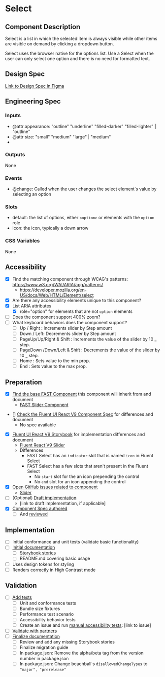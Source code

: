 # Select

## Component Description

Select is a list in which the selected item is always visible while other items are visible on demand by clicking a dropdown button.

Select uses the browser native for the options list. Use a Select when the user can only select one option and there is no need for formatted text.

## Design Spec

[Link to Design Spec in Figma](https://www.figma.com/file/0vOH481cv1VQyfQIX9JALn/Select?node-id=1319-163&t=nn2xgT4ieHjbkqQW-11)

## Engineering Spec

### Inputs

- @attr appearance: "outline" "underline" "filled-darker" "filled-lighter" | "outline"
- @attr size: "small" "medium" "large" | "medium"
-

### Outputs

None

### Events

- @change: Called when the user changes the select element's value by selecting an option

### Slots

- default: the list of options, either `<option>` or elements with the `option` role
- icon: the icon, typically a down arrow

### CSS Variables

None

## Accessibility

- [x] Find the matching component through WCAG's patterns: https://www.w3.org/WAI/ARIA/apg/patterns/
  - https://developer.mozilla.org/en-US/docs/Web/HTML/Element/select
- [x] Are there any accessibility elements unique to this component?
- [x] List ARIA attributes
  - [x] role="option" for elements that are not `option` elements
- [ ] Does the component support 400% zoom?
- [ ] What keyboard behaviors does the component support?
  - [ ] Up / Right : Increments slider by Step amount
  - [ ] Down / Left: Decrements slider by Step amount
  - [ ] PageUp/Up/Right & Shift : Increments the value of the slider by 10 \_ step.
  - [ ] PageDown /Down/Left & Shift : Decrements the value of the slider by 10 \_ step.
  - [ ] Home : Sets value to the min prop.
  - [ ] End : Sets value to the max prop.

## Preparation

- [x] [Find the base FAST Component](https://explore.fast.design/components/) this component will inherit from and document
  - [FAST Slider Component](https://explore.fast.design/components/fast-select)
- [] [Check the Fluent UI React V9 Component Spec](https://github.com/microsoft/fluentui/tree/master/specs) for differences and document
  - No spec available
- [x] [Fluent UI React V9 Storybook](https://aka.ms/fluentui-storybook) for implementation differences and document
  - [Fluent React V9 Slider](https://master--628d031b55e942004ac95df1.chromatic.com/?path=/docs/components-select--default)
  - Differences
    - FAST Select has an `indicator` slot that is named `icon` in Fluent Select
    - FAST Select has a few slots that aren't present in the Fluent Select
      - No `start` slot for the an icon prepending the control
      - No `end` slot for an icon appending the control
- [x] [Open GitHub issues related to component](https://github.com/microsoft/fluentui/wiki/Component-Implementation-Guide#find-open-issues-on-github)
  - [Slider](https://github.com/orgs/microsoft/projects/652/views/2?pane=issue&itemId=18315933)
- [ ] (Optional) [Draft implementation](https://github.com/microsoft/fluentui/wiki/Component-Implementation-Guide#draft-implementation)
  - [link to draft implementation, if applicable]
- [x] [Component Spec authored](https://github.com/microsoft/fluentui/wiki/Component-Implementation-Guide#component-spec)
  - [ ] And [reviewed](https://github.com/microsoft/fluentui/wiki/Component-Implementation-Guide#spec-review)

## Implementation

- [ ] Initial conformance and unit tests (validate basic functionality)
- [ ] [Initial documentation](https://github.com/microsoft/fluentui/wiki/Component-Implementation-Guide#documentation)
  - [ ] [Storybook stories](https://github.com/microsoft/fluentui/wiki/Component-Implementation-Guide#storybook-stories)
  - [ ] README.md covering basic usage
- [ ] Uses design tokens for styling
- [ ] Renders correctly in High Contrast mode

## Validation

- [ ] [Add tests](https://github.com/microsoft/fluentui/wiki/Component-Implementation-Guide#tests)
  - [ ] Unit and conformance tests
  - [ ] Bundle size fixtures
  - [ ] Performance test scenario
  - [ ] Accessibility behavior tests
  - [ ] Create an issue and run [manual accessibility tests](https://github.com/microsoft/fluentui/wiki/Manual-Accessibility-Review-Checklist): [link to issue]
- [ ] [Validate with partners](https://github.com/microsoft/fluentui/wiki/Component-Implementation-Guide#validation)
- [ ] [Finalize documentation](https://github.com/microsoft/fluentui/wiki/Component-Implementation-Guide#finalize-documentation)
  - [ ] Review and add any missing Storybook stories
  - [ ] Finalize migration guide
  - [ ] In package.json: Remove the alpha/beta tag from the version number in package.json
  - [ ] In package.json: Change beachball's `disallowedChangeTypes` to `"major", "prerelease"`
